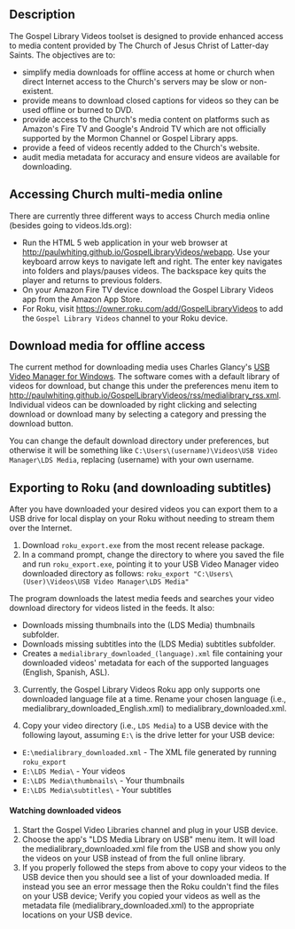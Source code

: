 ## Description

The Gospel Library Videos toolset is designed to provide enhanced access to media content provided by The Church of Jesus Christ of Latter-day Saints.  The objectives are to:
*  simplify media downloads for offline access at home or church when direct Internet access to the Church's servers may be slow or non-existent.
*  provide means to download closed captions for videos so they can be used offline or burned to DVD.
*  provide access to the Church's media content on platforms such as Amazon's Fire TV and Google's Android TV which are not officially supported by the Mormon Channel or Gospel Library apps.
*  provide a feed of videos recently added to the Church's website.
*  audit media metadata for accuracy and ensure videos are available for downloading.


## Accessing Church multi-media online

There are currently three different ways to access Church media online (besides going to videos.lds.org):
*  Run the HTML 5 web application in your web browser at http://paulwhiting.github.io/GospelLibraryVideos/webapp.  Use your keyboard arrow keys to navigate left and right.  The enter key navigates into folders and plays/pauses videos.  The backspace key quits the player and returns to previous folders.
*  On your Amazon Fire TV device download the Gospel Library Videos app from the Amazon App Store.
*  For Roku, visit https://owner.roku.com/add/GospelLibraryVideos to add the `Gospel Library Videos` channel to your Roku device.


## Download media for offline access

The current method for downloading media uses Charles Glancy's [USB Video Manager for Windows](http://glancyfamily.net/USBVideoManager.msi).  The software comes with a default library of videos for download, but change this under the preferences menu item to http://paulwhiting.github.io/GospelLibraryVideos/rss/medialibrary_rss.xml.  Individual videos can be downloaded by right clicking and selecting download or download many by selecting a category and pressing the download button.

You can change the default download directory under preferences, but otherwise it will be something like `C:\Users\(username)\Videos\USB Video Manager\LDS Media`, replacing (username) with your own username.


## Exporting to Roku (and downloading subtitles)

After you have downloaded your desired videos you can export them to a USB drive for local display on your Roku without needing to stream them over the Internet.

1.  Download `roku_export.exe` from the most recent release package.
2.  In a command prompt, change the directory to where you saved the file and run `roku_export.exe`, pointing it to your USB Video Manager video downloaded directory as follows:
`roku_export "C:\Users\(User)\Videos\USB Video Manager\LDS Media"`

  The program downloads the latest media feeds and searches your video download directory for videos listed in the feeds.  It also:
  *  Downloads missing thumbnails into the (LDS Media) thumbnails subfolder.
  *  Downloads missing subtitles into the (LDS Media) subtitles subfolder.
  *  Creates a `medialibrary_downloaded_(language).xml` file containing your downloaded videos' metadata for each of the supported languages (English, Spanish, ASL).

3.  Currently, the Gospel Library Videos Roku app only supports one downloaded language file at a time.  Rename your chosen language (i.e., medialibrary_downloaded_English.xml) to medialibrary_downloaded.xml.

4.  Copy your video directory (i.e., `LDS Media`) to a USB device with the following layout, assuming `E:\` is the drive letter for your USB device:
  *  `E:\medialibrary_downloaded.xml`  -  The XML file generated by running `roku_export`
  *  `E:\LDS Media\`  -  Your videos
  *  `E:\LDS Media\thumbnails\`  -  Your thumbnails
  *  `E:\LDS Media\subtitles\`  -  Your subtitles


#### Watching downloaded videos
1.  Start the Gospel Video Libraries channel and plug in your USB device.
2.  Choose the app's "LDS Media Library on USB" menu item.  It will load the medialibrary_downloaded.xml file from the USB and show you only the videos on your USB instead of from the full online library.
3.  If you properly followed the steps from above to copy your videos to the USB device then you should see a list of your downloaded media.  If instead you see an error message then the Roku couldn't find the files on your USB device;  Verify you copied your videos as well as the metadata file (medialibrary_downloaded.xml) to the appropriate locations on your USB device.
